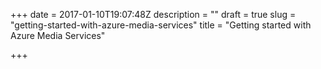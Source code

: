 +++
date = 2017-01-10T19:07:48Z
description = ""
draft = true
slug = "getting-started-with-azure-media-services"
title = "Getting started with Azure Media Services"

+++




